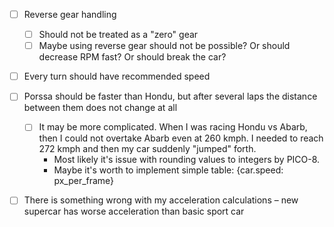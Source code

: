 - [ ] Reverse gear handling
  - [ ] Should not be treated as a "zero" gear
  - [ ] Maybe using reverse gear should not be possible? Or should decrease RPM fast? Or should break the car?
- [ ] Every turn should have recommended speed
- [ ] Porssa should be faster than Hondu, but after several laps the distance between them does not change at all
  - [ ] It  may be more complicated. When I was racing Hondu vs Abarb, then I could not overtake Abarb even at 260 kmph. I needed to reach 272 kmph and then my car suddenly "jumped" forth.
    * Most likely it's issue with rounding values to integers by PICO-8. 
    * Maybe it's worth to implement simple table: {car.speed: px_per_frame}
- [ ] There is something wrong with my acceleration calculations – new supercar has worse acceleration than basic sport car

